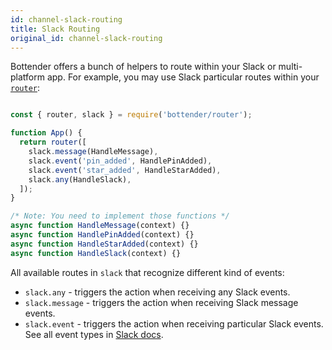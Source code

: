 ```yaml
---
id: channel-slack-routing
title: Slack Routing
original_id: channel-slack-routing
---
```

Bottender offers a bunch of helpers to route within your Slack or multi-platform app. For example, you may use Slack particular routes within your [`router`](the-basics-routing.md):

```js

const { router, slack } = require('bottender/router');

function App() {
  return router([
    slack.message(HandleMessage),
    slack.event('pin_added', HandlePinAdded),
    slack.event('star_added', HandleStarAdded),
    slack.any(HandleSlack),
  ]);
}

/* Note: You need to implement those functions */
async function HandleMessage(context) {}
async function HandlePinAdded(context) {}
async function HandleStarAdded(context) {}
async function HandleSlack(context) {}

```

All available routes in `slack` that recognize different kind of events:

-   `slack.any` - triggers the action when receiving any Slack events.
-   `slack.message` - triggers the action when receiving Slack message events.
-   `slack.event` - triggers the action when receiving particular Slack events. See all event types in [Slack docs](https://api.slack.com/events).
